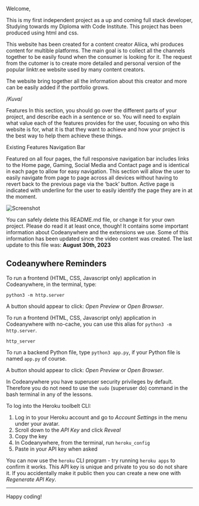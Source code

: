 Welcome,

This is my first independent project as a up and coming full stack developer, Studying towards my Diploma with Code Institute. This project has been produced using html and css.

This website has been created for a content creator Aliica, whi produces content for multible platforms. The main goal is to collect all the channels together to be easily found when the consumer is looking for it. The request from the cutomer is to create more detailed and personal version of the popular linktr.ee website used by many content creators.

The website bring together all the information about this creator and more can be easily added if the portfolio grows.

/*Kuva*/

Features
In this section, you should go over the different parts of your project, and describe each in a sentence or so. You will need to explain what value each of the features provides for the user, focusing on who this website is for, what it is that they want to achieve and how your project is the best way to help them achieve these things.

Existing Features
Navigation Bar

Featured on all four pages, the full responsive navigation bar includes links to the Home page, Gaming, Social Media and Contact page and is identical in each page to allow for easy navigation.
This section will allow the user to easily navigate from page to page across all devices without having to revert back to the previous page via the ‘back’ button. Active page is indicated with underline for the user to easily identify the page they are in at the moment.

![Screenshot](assests/pictures/overall.png)

You can safely delete this README.md file, or change it for your own project. Please do read it at least once, though! It contains some important information about Codeanywhere and the extensions we use. Some of this information has been updated since the video content was created. The last update to this file was: **August 30th, 2023**

## Codeanywhere Reminders

To run a frontend (HTML, CSS, Javascript only) application in Codeanywhere, in the terminal, type:

`python3 -m http.server`

A button should appear to click: _Open Preview_ or _Open Browser_.

To run a frontend (HTML, CSS, Javascript only) application in Codeanywhere with no-cache, you can use this alias for `python3 -m http.server`.

`http_server`

To run a backend Python file, type `python3 app.py`, if your Python file is named `app.py` of course.

A button should appear to click: _Open Preview_ or _Open Browser_.

In Codeanywhere you have superuser security privileges by default. Therefore you do not need to use the `sudo` (superuser do) command in the bash terminal in any of the lessons.

To log into the Heroku toolbelt CLI:

1. Log in to your Heroku account and go to _Account Settings_ in the menu under your avatar.
2. Scroll down to the _API Key_ and click _Reveal_
3. Copy the key
4. In Codeanywhere, from the terminal, run `heroku_config`
5. Paste in your API key when asked

You can now use the `heroku` CLI program - try running `heroku apps` to confirm it works. This API key is unique and private to you so do not share it. If you accidentally make it public then you can create a new one with _Regenerate API Key_.

---

Happy coding!
